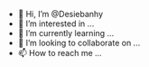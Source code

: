 - 👋 Hi, I’m @Desiebanhy
- 👀 I’m interested in ...
- 🌱 I’m currently learning ...
- 💞️ I’m looking to collaborate on ...
- 📫 How to reach me ...

<!---
Desiebanhy/Desiebanhy is a ✨ special ✨ repository because its `README.md` (this file) appears on your GitHub profile.
You can click the Preview link to take a look at your changes.
--->

